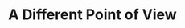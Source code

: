 ---
title: "A Different Point of View"
url: /rochester/a-different-point-of-view/
shop: Andenken
---